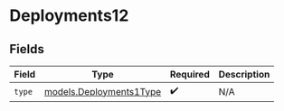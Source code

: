 # Deployments12


## Fields

| Field                                                    | Type                                                     | Required                                                 | Description                                              |
| -------------------------------------------------------- | -------------------------------------------------------- | -------------------------------------------------------- | -------------------------------------------------------- |
| `type`                                                   | [models.Deployments1Type](../models/deployments1type.md) | :heavy_check_mark:                                       | N/A                                                      |